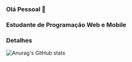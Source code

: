 ### Olá Pessoal 👋

### Estudante de Programação Web e Mobile

### Detalhes
![Anurag's GitHub stats](https://github-readme-stats.vercel.app/api?username=ErickAlv3sanuraghazra&show_icons=true&theme=transparent)

